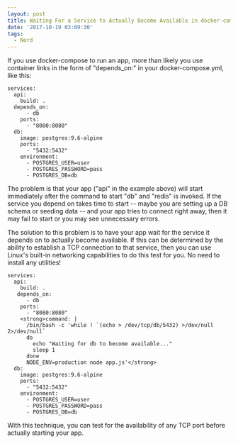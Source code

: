 ```yaml
---
layout: post
title: Waiting For a Service to Actually Become Available in docker-compose
date: '2017-10-19 03:09:30'
tags:
  - Nerd
---
```


If you use docker-compose to run an app, more than likely you use container links in the form of "depends_on:" in your docker-compose.yml, like this:

```
services:
  api:
    build: .
  depends_on:
      - db
    ports:
      - "8080:8080"
  db:
    image: postgres:9.6-alpine
    ports:
      - "5432:5432"
    environment:
      - POSTGRES_USER=user
      - POSTGRES_PASSWORD=pass
      - POSTGRES_DB=db
```

The problem is that your app ("api" in the example above) will start immediately after the command to start "db" and "redis" is invoked. If the service you depend on takes time to start -- maybe you are setting up a DB schema or seeding data -- and your app tries to connect right away, then it may fail to start or you may see unnecessary errors.

The solution to this problem is to have your app wait for the service it depends on to actually become available. If this can be determined by the ability to establish a TCP connection to that service, then you can use Linux's built-in networking capabilities to do this test for you. No need to install any utilities!

```
services:
  api:
    build: .
   depends_on:
      - db
    ports:
      - "8080:8080"
    <strong>command: |
      /bin/bash -c 'while ! `(echo > /dev/tcp/db/5432) >/dev/null 2>/dev/null`
      do
        echo "Waiting for db to become available..."
        sleep 1
      done
      NODE_ENV=production node app.js'</strong>
  db:
    image: postgres:9.6-alpine
    ports:
      - "5432:5432"
    environment:
      - POSTGRES_USER=user
      - POSTGRES_PASSWORD=pass
      - POSTGRES_DB=db
```

With this technique, you can test for the availability of any TCP port before actually starting your app.
